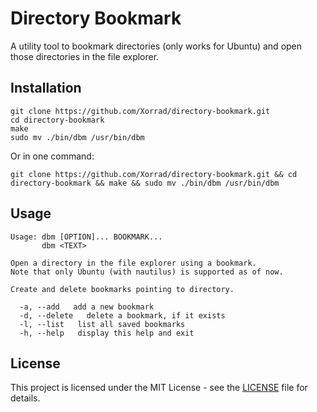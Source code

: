 # Directory Bookmark

A utility tool to bookmark directories (only works for Ubuntu) and open those directories in the file explorer.

## Installation

```
git clone https://github.com/Xorrad/directory-bookmark.git
cd directory-bookmark
make
sudo mv ./bin/dbm /usr/bin/dbm
```

Or in one command:
```
git clone https://github.com/Xorrad/directory-bookmark.git && cd directory-bookmark && make && sudo mv ./bin/dbm /usr/bin/dbm
```

## Usage

```
Usage: dbm [OPTION]... BOOKMARK...
       dbm <TEXT>

Open a directory in the file explorer using a bookmark.
Note that only Ubuntu (with nautilus) is supported as of now.

Create and delete bookmarks pointing to directory.

  -a, --add   add a new bookmark
  -d, --delete   delete a bookmark, if it exists
  -l, --list   list all saved bookmarks
  -h, --help   display this help and exit
```

## License

This project is licensed under the MIT License - see the [LICENSE](https://raw.githubusercontent.com/Xorrad/directory-bookmark/master/LICENSE) file for details.